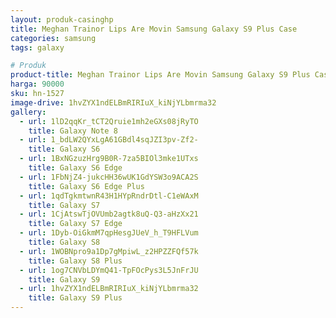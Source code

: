 ```yaml
---
layout: produk-casinghp
title: Meghan Trainor Lips Are Movin Samsung Galaxy S9 Plus Case
categories: samsung
tags: galaxy

# Produk
product-title: Meghan Trainor Lips Are Movin Samsung Galaxy S9 Plus Case
harga: 90000
sku: hn-1527
image-drive: 1hvZYX1ndELBmRIRIuX_kiNjYLbmrma32
gallery:
  - url: 1lD2qqKr_tCT2Qruie1mh2eGXs08jRyTO
    title: Galaxy Note 8
  - url: 1_bdLW2QYxLgA61GBdl4sqJZI3pv-Zf2-
    title: Galaxy S6
  - url: 1BxNGzuzHrg9B0R-7za5BIOl3mke1UTxs
    title: Galaxy S6 Edge
  - url: 1FbNjZ4-jukcHH36wUK1GdYSW3o9ACA2S
    title: Galaxy S6 Edge Plus
  - url: 1qdTgkmtwnR43H1HYpRndrDtl-C1eWAxM
    title: Galaxy S7
  - url: 1CjAtswTjOVUmb2agtk8uQ-Q3-aHzXx21
    title: Galaxy S7 Edge
  - url: 1Dyb-OiGkmM7qpHesgJUeV_h_T9HFLVum
    title: Galaxy S8
  - url: 1WOBNpro9a1Dp7gMpiwL_z2HPZZFQf57k
    title: Galaxy S8 Plus
  - url: 1og7CNVbLDYmQ41-TpFOcPys3L5JnFrJU
    title: Galaxy S9
  - url: 1hvZYX1ndELBmRIRIuX_kiNjYLbmrma32
    title: Galaxy S9 Plus
---
```

